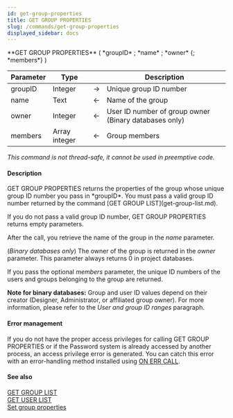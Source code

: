 ```yaml
---
id: get-group-properties
title: GET GROUP PROPERTIES
slug: /commands/get-group-properties
displayed_sidebar: docs
---
```


<!--REF #_command_.GET GROUP PROPERTIES.Syntax-->**GET GROUP PROPERTIES** ( *groupID* ; *name* ; *owner* {; *members*} )<!-- END REF-->
<!--REF #_command_.GET GROUP PROPERTIES.Params-->
| Parameter | Type |  | Description |
| --- | --- | --- | --- |
| groupID | Integer | &#8594;  | Unique group ID number |
| name | Text | &#8592; | Name of the group |
| owner | Integer | &#8592; | User ID number of group owner (Binary databases only) |
| members | Array integer | &#8592; | Group members |

<!-- END REF-->

*This command is not thread-safe, it cannot be used in preemptive code.*


#### Description 

<!--REF #_command_.GET GROUP PROPERTIES.Summary-->GET GROUP PROPERTIES returns the properties of the group whose unique group ID number you pass in *groupID*.<!-- END REF--> You must pass a valid group ID number returned by the command [GET GROUP LIST](get-group-list.md). 

If you do not pass a valid group ID number, GET GROUP PROPERTIES returns empty parameters.

After the call, you retrieve the name of the group in the *name* parameter.

(*Binary databases only*) The owner of the group is returned in the *owner* parameter. This parameter always returns 0 in project databases. 

If you pass the optional *members* parameter, the unique ID numbers of the users and groups belonging to the group are returned. 

**Note for binary databases:** Group and user ID values depend on their creator (Designer, Administrator, or affiliated group owner). For more information, please refer to the *User and group ID ranges* paragraph.

#### Error management 

If you do not have the proper access privileges for calling GET GROUP PROPERTIES or if the Password system is already accessed by another process, an access privilege error is generated. You can catch this error with an error-handling method installed using [ON ERR CALL](on-err-call.md).

#### See also 

[GET GROUP LIST](get-group-list.md)  
[GET USER LIST](get-user-list.md)  
[Set group properties](set-group-properties.md)  